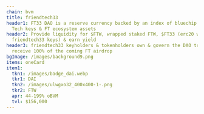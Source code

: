 ```yaml
---
chain: bvm
title: friendtech33
header1: FT33 DAO is a reserve currency backed by an index of bluechip Friend
  Tech keys & FT ecosystem assets
header2: Provide liquidity for $FTW, wrapped staked FTW, $FT33 (erc20 wrapped
  friendtech33 keys) & earn yield
header3: friendtech33 keyholders & tokenholders own & govern the DAO treasury &
  receive 100% of the coming FT airdrop
bgImage: /images/background9.png
items: oneCard
item1:
  tkn1: /images/badge_dai.webp
  tkr1: DAI
  tkn2: /images/ulwgxo32_400x400-1-.png
  tkr2: FTW
  apr: 44-199% oBVM
  tvl: $156,000
---
```

